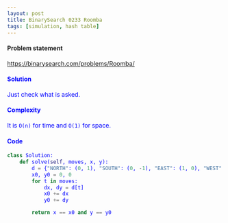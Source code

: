```yaml
---
layout: post
title: BinarySearch 0233 Roomba
tags: [simulation, hash table]
---
```


#### Problem statement

<a href="https://binarysearch.com/problems/Roomba/"> <font color = blue>https://binarysearch.com/problems/Roomba/

#### Solution
Just check what is asked.

#### Complexity
It is `O(n)` for time and `O(1)` for space.

#### Code
```python
class Solution:
    def solve(self, moves, x, y):
        d = {"NORTH": (0, 1), "SOUTH": (0, -1), "EAST": (1, 0), "WEST": (-1, 0)}
        x0, y0 = 0, 0
        for t in moves:
            dx, dy = d[t]
            x0 += dx
            y0 += dy

        return x == x0 and y == y0
```
